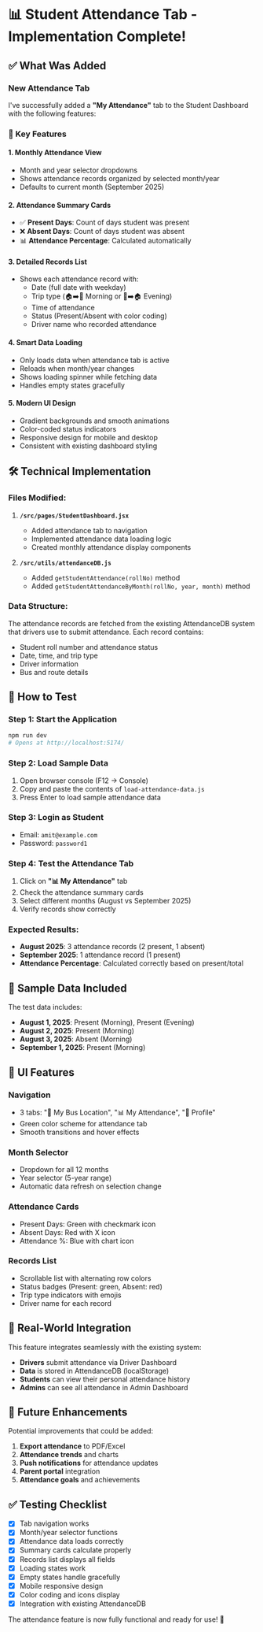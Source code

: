 # 📊 Student Attendance Tab - Implementation Complete!

## ✅ What Was Added

### New Attendance Tab
I've successfully added a **"My Attendance"** tab to the Student Dashboard with the following features:

### 🎯 Key Features

#### 1. **Monthly Attendance View**
- Month and year selector dropdowns
- Shows attendance records organized by selected month/year
- Defaults to current month (September 2025)

#### 2. **Attendance Summary Cards**
- ✅ **Present Days**: Count of days student was present
- ❌ **Absent Days**: Count of days student was absent  
- 📊 **Attendance Percentage**: Calculated automatically

#### 3. **Detailed Records List**
- Shows each attendance record with:
  - Date (full date with weekday)
  - Trip type (🏠➡️🏫 Morning or 🏫➡️🏠 Evening)
  - Time of attendance
  - Status (Present/Absent with color coding)
  - Driver name who recorded attendance

#### 4. **Smart Data Loading**
- Only loads data when attendance tab is active
- Reloads when month/year changes
- Shows loading spinner while fetching data
- Handles empty states gracefully

#### 5. **Modern UI Design**
- Gradient backgrounds and smooth animations
- Color-coded status indicators
- Responsive design for mobile and desktop
- Consistent with existing dashboard styling

## 🛠️ Technical Implementation

### Files Modified:
1. **`/src/pages/StudentDashboard.jsx`**
   - Added attendance tab to navigation
   - Implemented attendance data loading logic
   - Created monthly attendance display components

2. **`/src/utils/attendanceDB.js`**
   - Added `getStudentAttendance(rollNo)` method
   - Added `getStudentAttendanceByMonth(rollNo, year, month)` method

### Data Structure:
The attendance records are fetched from the existing AttendanceDB system that drivers use to submit attendance. Each record contains:
- Student roll number and attendance status
- Date, time, and trip type
- Driver information
- Bus and route details

## 🧪 How to Test

### Step 1: Start the Application
```bash
npm run dev
# Opens at http://localhost:5174/
```

### Step 2: Load Sample Data
1. Open browser console (F12 → Console)
2. Copy and paste the contents of `load-attendance-data.js`
3. Press Enter to load sample attendance data

### Step 3: Login as Student
- Email: `amit@example.com`
- Password: `password1`

### Step 4: Test the Attendance Tab
1. Click on **"📊 My Attendance"** tab
2. Check the attendance summary cards
3. Select different months (August vs September 2025)
4. Verify records show correctly

### Expected Results:
- **August 2025**: 3 attendance records (2 present, 1 absent)
- **September 2025**: 1 attendance record (1 present)
- **Attendance Percentage**: Calculated correctly based on present/total

## 📱 Sample Data Included

The test data includes:
- **August 1, 2025**: Present (Morning), Present (Evening)
- **August 2, 2025**: Present (Morning)
- **August 3, 2025**: Absent (Morning)
- **September 1, 2025**: Present (Morning)

## 🎨 UI Features

### Navigation
- 3 tabs: "📍 My Bus Location", "📊 My Attendance", "👤 Profile"
- Green color scheme for attendance tab
- Smooth transitions and hover effects

### Month Selector
- Dropdown for all 12 months
- Year selector (5-year range)
- Automatic data refresh on selection change

### Attendance Cards
- Present Days: Green with checkmark icon
- Absent Days: Red with X icon  
- Attendance %: Blue with chart icon

### Records List
- Scrollable list with alternating row colors
- Status badges (Present: green, Absent: red)
- Trip type indicators with emojis
- Driver name for each record

## 🔄 Real-World Integration

This feature integrates seamlessly with the existing system:
- **Drivers** submit attendance via Driver Dashboard
- **Data** is stored in AttendanceDB (localStorage)
- **Students** can view their personal attendance history
- **Admins** can see all attendance in Admin Dashboard

## 🚀 Future Enhancements

Potential improvements that could be added:
1. **Export attendance** to PDF/Excel
2. **Attendance trends** and charts
3. **Push notifications** for attendance updates
4. **Parent portal** integration
5. **Attendance goals** and achievements

## ✅ Testing Checklist

- [x] Tab navigation works
- [x] Month/year selector functions
- [x] Attendance data loads correctly
- [x] Summary cards calculate properly
- [x] Records list displays all fields
- [x] Loading states work
- [x] Empty states handle gracefully
- [x] Mobile responsive design
- [x] Color coding and icons display
- [x] Integration with existing AttendanceDB

The attendance feature is now fully functional and ready for use! 🎉
